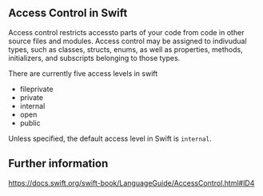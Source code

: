 ## Access Control in Swift

Access control restricts accessto parts of your code from code in other source files and modules.
Access control may be assigned to indivudual types, such as classes, structs, enums, as well as properties, methods, initializers, and subscripts belonging to those types.

There are currently five access levels in swift

- fileprivate 
- private
- internal
- open
- public

Unless specified, the default access level in Swift is `internal`.


## Further information 

https://docs.swift.org/swift-book/LanguageGuide/AccessControl.html#ID4
